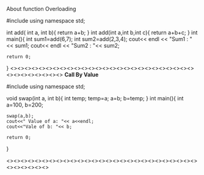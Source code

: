 About function Overloading

#include<iostream>
using namespace std;

int add( int a, int b){
    return a+b;
}
int add(int a,int b,int c){
    return a+b+c;
}
int main(){
    int sum1=add(6,7);
    int sum2=add(2,3,4);
    cout<< endl << "Sum1 : "<< sum1;
    cout<< endl << "Sum2 : "<< sum2;
    
    return 0;
}
<><><><><><><><><><><><><><><><><><><><><><><><><><><><><><><><><><>
**Call By Value**

#include<iostream>
using namespace std;

void swap(int a, int b){
    int temp;
    temp=a;
    a=b;
    b=temp;
}
int main(){
    int a=100, b=200;

    swap(a,b);
    cout<<" Value of a: "<< a<<endl;
    cout<<"Vale of b: "<< b;
    
    return 0;
}

<><><><><><><><><><><><><><><><><><><><><><><><><><><><><><><><><>


